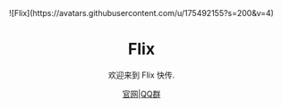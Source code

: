 <center>
![Flix](https://avatars.githubusercontent.com/u/175492155?s=200&v=4)

# Flix

欢迎来到 Flix 快传.

[官网](https://flix.center/)|[QQ群](https://qm.qq.com/q/5a5CpMmgZq)
</center>

